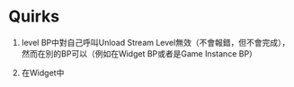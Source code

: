 # Quirks
1. level BP中對自己呼叫Unload Stream Level無效（不會報錯，但不會完成），然而在別的BP可以（例如在Widget BP或者是Game Instance BP）

2. 在Widget中